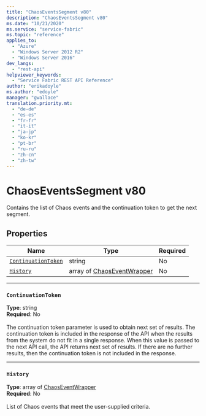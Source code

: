 ```yaml
---
title: "ChaosEventsSegment v80"
description: "ChaosEventsSegment v80"
ms.date: "10/21/2020"
ms.service: "service-fabric"
ms.topic: "reference"
applies_to: 
  - "Azure"
  - "Windows Server 2012 R2"
  - "Windows Server 2016"
dev_langs: 
  - "rest-api"
helpviewer_keywords: 
  - "Service Fabric REST API Reference"
author: "erikadoyle"
ms.author: "edoyle"
manager: "gwallace"
translation.priority.mt: 
  - "de-de"
  - "es-es"
  - "fr-fr"
  - "it-it"
  - "ja-jp"
  - "ko-kr"
  - "pt-br"
  - "ru-ru"
  - "zh-cn"
  - "zh-tw"
---
```

# ChaosEventsSegment v80

Contains the list of Chaos events and the continuation token to get the next segment.


## Properties
| Name | Type | Required |
| --- | --- | --- |
| [`ContinuationToken`](#continuationtoken) | string | No |
| [`History`](#history) | array of [ChaosEventWrapper](sfclient-v80-model-chaoseventwrapper.md) | No |

____
### `ContinuationToken`
__Type__: string <br/>
__Required__: No<br/>
<br/>
The continuation token parameter is used to obtain next set of results. The continuation token is included in the response of the API when the results from the system do not fit in a single response. When this value is passed to the next API call, the API returns next set of results. If there are no further results, then the continuation token is not included in the response.

____
### `History`
__Type__: array of [ChaosEventWrapper](sfclient-v80-model-chaoseventwrapper.md) <br/>
__Required__: No<br/>
<br/>
List of Chaos events that meet the user-supplied criteria.
